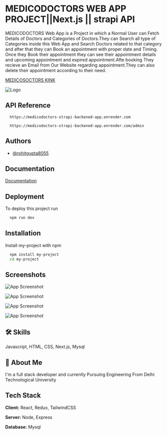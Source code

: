 
# MEDICODOCTORS WEB APP PROJECT||Next.js || strapi API

MEDICODOCTORS Web App is a Project in which a Normal User can Fetch Details of Doctors and Categories of Doctors.They can Search all type of Categories inside this Web App and Search Doctors related to that category and after that they can Book an appointment with proper date and Timing. Once they Book their appointment they can see their appointment details and upcoming appointment and expired appointment.Afte booking They recieve an Email from Our Website regarding appointment.They can also delete their appointment according to their need.

[MEDICOSOCTORS KINK](https://medico-doctors.vercel.app/)



![Logo](https://res.cloudinary.com/dwp0bcwg9/image/upload/v1722193913/logo_footer_5361621fe8.png)


## API Reference


```http
  https://medicodoctors-strapi-backened-app.onrender.com
```


```http
  https://medicodoctors-strapi-backened-app.onrender.com/admin
```



## Authors

- [@rohitgupta8055](https://github.com/rohitgupta8055)


## Documentation

[Documentation](https://github.com/rohitgupta8055/medicoDoctors/blob/main/my_documentation.txt)


## Deployment

To deploy this project run

```bash
  npm run dev
```


## Installation

Install my-project with npm

```bash
  npm install my-project
  cd my-project
```
    
## Screenshots

![App Screenshot](https://res.cloudinary.com/dwp0bcwg9/image/upload/v1722195390/Home_d2072bdf0d.png)

![App Screenshot](https://res.cloudinary.com/dwp0bcwg9/image/upload/v1722195390/Doctor_Info_4d405ea1e2.png)

![App Screenshot](https://res.cloudinary.com/dwp0bcwg9/image/upload/v1722195377/Search_Doctors_43719c726b.png)

![App Screenshot](https://res.cloudinary.com/dwp0bcwg9/image/upload/v1722195377/My_Bookings_7f460cdbde.png)


## 🛠 Skills
Javascript, HTML, CSS, Next.js, Mysql


## 🚀 About Me
I'm a full stack developer and currently Pursuing Engineering From Delhi Technological University




## Tech Stack

**Client:** React, Redux, TailwindCSS

**Server:** Node, Express

**Database:** Mysql


